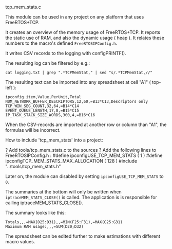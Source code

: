 tcp_mem_stats.c

This module can be used in any project on any platform that uses FreeRTOS+TCP.

It creates an overview of the memory usage of FreeRTOS+TCP.
It reports the static use of RAM, and also the dynamic usage ( heap ).
It relates these numbers to the macro's defined `FreeRTOSIPConfig.h`.

It writes CSV records to the logging with configPRINTF().

The resulting log can be filtered by e.g.:

	cat logging.txt | grep ".*TCPMemStat," | sed "s/.*TCPMemStat,//"

The resulting text can be imported into any spreadsheet at cell "A1" ( top-left ):

    ipconfig item,Value,PerUnit,Total
    NUM_NETWORK_BUFFER_DESCRIPTORS,12,60,=B13*C13,Descriptors only
    TCP_WIN_SEG_COUNT,32,64,=B14*C14
    EVENT_QUEUE_LENGTH,17,8,=B15*C15
    IP_TASK_STACK_SIZE_WORDS,300,4,=B16*C16

When the CSV-records are imported at another row or column than "A1", the formulas will be incorrect.

How to include 'tcp_mem_stats' into a project:

? Add tools/tcp_mem_stats.c to the sources
? Add the following lines to FreeRTOSIPConfig.h :
	#define ipconfigUSE_TCP_MEM_STATS					( 1 )
	#define ipconfigTCP_MEM_STATS_MAX_ALLOCATION		( 128 )
	#include "../tools/tcp_mem_stats.h"

Later on, the module can disabled by setting `ipconfigUSE_TCP_MEM_STATS` to `0`.

The summaries at the bottom will only be written when `iptraceMEM_STATS_CLOSE()` is called.
The application is is responsible for calling iptraceMEM_STATS_CLOSE().

The summary looks like this:

	Totals,,,=MAX(D25:D31),,=MIN(F25:F31),=MAX(G25:G31)
	Maximum RAM usage:,,,=SUM(D20;D32)

The spreadsheet can be edited further to make estimations with different macro values.